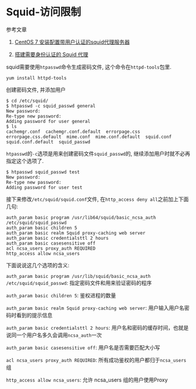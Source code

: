 # Squid-访问限制

参考文章

1. [CentOS 7 安装配置带用户认证的squid代理服务器](https://www.cnblogs.com/fjping0606/p/6595790.html)

2. [搭建需要身份认证的 Squid 代理](https://maoxian.de/2016/06/1415.html)

squid需要使用`htpasswd`命令生成密码文件, 这个命令在`httpd-tools`包里.

```
yum install httpd-tools
```

创建密码文件, 并添加用户

```
$ cd /etc/squid/
$ htpasswd -c squid_passwd general
New password: 
Re-type new password: 
Adding password for user general
$ ls
cachemgr.conf  cachemgr.conf.default  errorpage.css  errorpage.css.default  mime.conf  mime.conf.default  squid.conf  squid.conf.default  squid_passwd
```

`htpasswd`的`-c`选项是用来创建密码文件`squid_passwd`的, 继续添加用户时就不必再指定这个选项了. 

```
$ htpasswd squid_passwd test
New password: 
Re-type new password: 
Adding password for user test
```

接下来修改`/etc/squid/squid.conf`文件, 在`http_access deny all`之前加上下面几句: 

```
auth_param basic program /usr/lib64/squid/basic_ncsa_auth /etc/squid/squid_passwd
auth_param basic children 5
auth_param basic realm Squid proxy-caching web server
auth_param basic credentialsttl 2 hours
auth_param basic casesensitive off
acl ncsa_users proxy_auth REQUIRED
http_access allow ncsa_users
```

下面说说这几个选项的含义: 

`auth_param basic program /usr/lib/squid/basic_ncsa_auth /etc/squid/squid_passwd`: 指定密码文件和用来验证密码的程序

`auth_param basic children 5`: 鉴权进程的数量

`auth_param basic realm Squid proxy-caching web server`: 用户输入用户名密码时看到的提示信息

`auth_param basic credentialsttl 2 hours`: 用户名和密码的缓存时间，也就是说同一个用户名多久会调用`ncsa_auth`一次

`auth_param basic casesensitive off`: 用户名是否需要匹配大小写

`acl ncsa_users proxy_auth REQUIRED`: 所有成功鉴权的用户都归于`ncsa_users`组

`http_access allow ncsa_users`: 允许 ncsa_users 组的用户使用Proxy